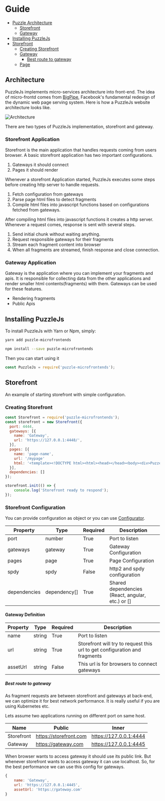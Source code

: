 # Guide

* [Puzzle Architecture](#architecture)
    * [Storefront](#storefront-application)
    * [Gateway](#gateway-application)
* [Installing PuzzleJs](#installing-puzzlejs)
* [Storefront](#storefront)
    * [Creating Storefront](#creating-storefront)
    * [Gateway](#gateway-definition)
        * [Best route to gateway](#best-route-to-gateway)
    * [Page](#page)

## Architecture

PuzzleJs implements micro-services architecture into front-end. The idea of micro-frontd comes from [BigPipe](https://www.facebook.com/notes/facebook-engineering/bigpipe-pipelining-web-pages-for-high-performance/389414033919/), Facebook's fundamental redesign of the dynamic web page serving system. Here is how a PuzzleJs website architecture looks like.

![Architecture](https://i.gyazo.com/647c7733aa6fb47839037d3fab2d3ee0.png)

There are two types of PuzzleJs implementation, storefront and gateway.

### Storefront Application

Storefront is the main application that handles requests coming from users browser. A basic storefront application has two important configurations.

1. Gateways it should connect
2. Pages it should render

Whenever a storefront Application started, PuzzleJs executes some steps before creating http server to handle requests.

1. Fetch configuration from gateways
2. Parse page html files to detect fragments
3. Compile html files into javascript functions based on configurations fetched from gateways.

After compiling html files into javascript functions it creates a http server. Whenever a request comes, response is sent with several steps.

1. Send initial chunk without waiting anything.
2. Request responsible gateways for their fragments
3. Stream each fragment content into browser
4. When all fragments are streamed, finish response and close connection.

### Gateway Application

Gateway is the application where you can implement your fragments and apis. It is responsible for collecting data from the other applications and render smaller html contents(fragments) with them. Gateways can be used for these features.

* Rendering fragments
* Public Apis

## Installing PuzzleJs

To install PuzzleJs with Yarn or Npm, simply:

```bash
yarn add puzzle-microfrontends
```

```bash
npm install --save puzzle-microfrontends
```

Then you can start using it

```js
const PuzzleJs = require('puzzle-microfrontends');
```

## Storefront
An example of starting storefront with simple configuration.

### Creating Storefront
```js
const Storefront = require('puzzle-microfrontends');
const storefront = new Storefront({
  port: 4444,
  gateways: [{
    name: 'Gateway',
    url: 'https://127.0.0.1:4448/',
  }],
  pages: [{
    name: 'page-name',
    url: '/mypage'
    html: '<template><!DOCTYPE html><html><head></head><body><div>PuzzeJs</div><fragment from="Gateway" name="example"></fragment></body></html></template>'
  }],
  dependencies: []
});

storefront.init(() => {
    console.log('Storefront ready to respond');
});
```
### Storefront Configuration
You can provide configuration as object or you can use [Configurator](#configurator).

| Property | Type | Required | Description |
|-|-|-|-|
| port | number | True | Port to listen |
| gateways | gateway | True | Gateway Configuration |
| pages | page | True | Page Configuration |
| spdy | spdy | False | http2 and spdy configuration |
| dependencies | dependency[] | True | Shared dependencies (React, angular, etc.) or [] |

#### Gateway Definition

| Property | Type | Required | Description |
|-|-|-|-|
| name | string | True | Port to listen |
| url | string | True | Storefront will try to request this url to get configuration and fragments |
| assetUrl | string | False | This url is for browsers to connect gateways |

##### Best route to gateway
As fragment requests are between storefront and gateways at back-end, we can optimize it for best network performance. It is really useful if you are using Kubernetes etc.

Lets assume two applications running on different port on same host.

| Name | Public | Inner |
| - | - | - |
| Storefront | https://storefront.com | https://127.0.0.1:4444 |
| Gateway | https://gateway.com | https://127.0.0.1:4445 |

When browser wants to access gateway it should use its public link. But whenever storefront wants to access gateway it can use localhost. So, for the best performance we can use this config for gateways.
```js
{
    name: 'Gateway',
    url: 'https://127.0.0.1:4445',
    assetUrl: 'https://gateway.com'
}
```





